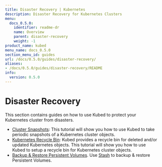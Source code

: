 ```yaml
---
title: Disaster Recovery | Kubernetes
description: Disaster Recovery for Kubernetes Clusters
menu:
  docs_0.5.0:
    identifier: readme-dr
    name: Overview
    parent: disaster-recovery
    weight: -1
product_name: kubed
menu_name: docs_0.5.0
section_menu_id: guides
url: /docs/0.5.0/guides/disaster-recovery/
aliases:
- /docs/0.5.0/guides/disaster-recovery/README
info:
  version: 0.5.0
---
```


# Disaster Recovery

This section contains guides on how to use Kubed to protect your Kubernetes cluster from disasters.

  - [Cluster Snapshots](/docs/0.5.0/guides/disaster-recovery/cluster-snapshot): This tutorial will show you how to use Kubed to take periodic snapshots of a Kubernetes cluster objects.
  - [Kubernetes Recycle Bin](/docs/0.5.0/guides/disaster-recovery/recycle-bin): Kubed provides a recycle bin for deleted and/or updated Kubernetes objects. This tutorial will show you how to use Kubed to setup a recycle bin for Kubernetes cluster objects.
  - [Backup & Restore Persistent Volumes](/docs/0.5.0/guides/disaster-recovery/stash). Use [Stash](https://appscode.com/products/stash) to backup & restore Persistent Volumes.
